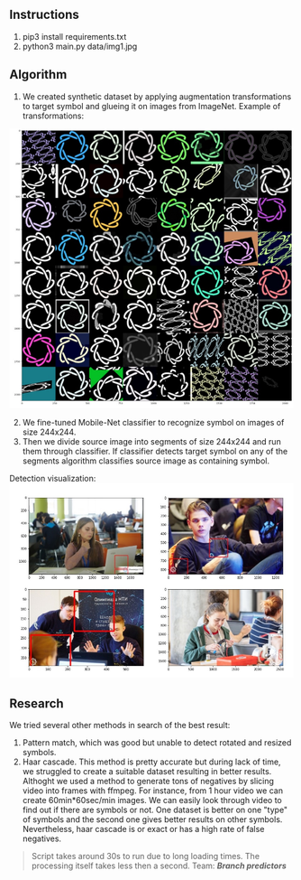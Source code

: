 ## Instructions

1. pip3 install requirements.txt
2. python3 main.py data/img1.jpg

## Algorithm

1. We created synthetic dataset by applying augmentation transformations to target symbol and glueing it on images from ImageNet. Example of transformations:  

![Augmentations](visualizations/augmentations.jpg)

2. We fine-tuned Mobile-Net classifier to recognize symbol on images of size 244x244.  
3. Then we divide source image into segments of size 244x244 and run them through classifier. If classifier detects target symbol on any of the segments algorithm classifies source image as containing symbol.  

Detection visualization:  
![Augmentations](visualizations/detection-examples.jpg)


## Research

We tried several other methods in search of the best result:  
1. Pattern match, which was good but unable to detect rotated and resized symbols.
2. Haar cascade. This method is pretty accurate but during lack of time, we struggled to create a suitable dataset resulting in better results. Althoght we used a method to generate tons of negatives by slicing video into frames with ffmpeg. For instance, from 1 hour video we can create 60min\*60sec/min images. We can easily look through video to find out if there are symbols or not. One dataset is better on one "type" of symbols and the second one gives better results on other symbols. Nevertheless, haar cascade is or exact or has a high rate of false negatives.


> Script takes around 30s to run due to long loading times. The processing itself takes less then a second.
> Team:  ***Branch predictors***
